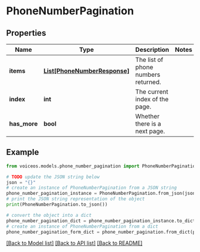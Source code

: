 # PhoneNumberPagination


## Properties

Name | Type | Description | Notes
------------ | ------------- | ------------- | -------------
**items** | [**List[PhoneNumberResponse]**](PhoneNumberResponse.md) | The list of phone numbers returned. | 
**index** | **int** | The current index of the page. | 
**has_more** | **bool** | Whether there is a next page. | 

## Example

```python
from voiceos.models.phone_number_pagination import PhoneNumberPagination

# TODO update the JSON string below
json = "{}"
# create an instance of PhoneNumberPagination from a JSON string
phone_number_pagination_instance = PhoneNumberPagination.from_json(json)
# print the JSON string representation of the object
print(PhoneNumberPagination.to_json())

# convert the object into a dict
phone_number_pagination_dict = phone_number_pagination_instance.to_dict()
# create an instance of PhoneNumberPagination from a dict
phone_number_pagination_form_dict = phone_number_pagination.from_dict(phone_number_pagination_dict)
```
[[Back to Model list]](../README.md#documentation-for-models) [[Back to API list]](../README.md#documentation-for-api-endpoints) [[Back to README]](../README.md)


